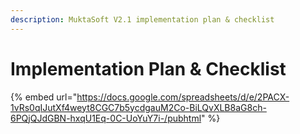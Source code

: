 ```yaml
---
description: MuktaSoft V2.1 implementation plan & checklist
---
```


# Implementation Plan & Checklist

{% embed url="https://docs.google.com/spreadsheets/d/e/2PACX-1vRs0qIJutXf4weyt8CGC7b5ycdgauM2Co-BiLQvXLB8aG8ch-6PQjQJdGBN-hxqU1Eq-0C-UoYuY7i-/pubhtml" %}

